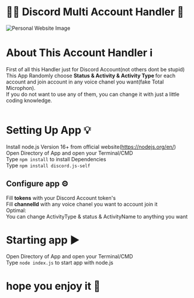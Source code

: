 # 🤹‍♂️ Discord Multi Account Handler 🤹‍
![Personal Website Image](https://cdn.discordapp.com/attachments/941475476025802792/944363353634136094/unknown.png)</br>
# About This Account Handler ℹ️
First of all this Handler just for Discord Account(not others dont be stupid)</br>
This App Randomly choose <b>Status & Activity & Activity Type </b>for each account and join account in any voice chanel you want(fake Total Microphon).</br>
If you do not want to use any of them, you can change it with just a little coding knowledge.</br>
</br>
# Setting Up App 💡
Install node.js Version 16+ from official website(https://nodejs.org/en/)</br>
Open Directory of App and open your Terminal/CMD </br>
Type `npm install` to install Dependencies</br>
Type `npm install discord.js-self`</br>
## Configure app ⚙️
Fill <b>tokens</b> with your Discord Account token's</br>
Fill <b>channelId</b> with any voice chanel you want to account join it</br>
Optimal:</br>
You can change ActivityType & status & ActivityName to anything you want</br>
# Starting app ▶️
Open Directory of App and open your Terminal/CMD </br>
Type `node index.js` to start app with node.js
# hope you enjoy it 💓
